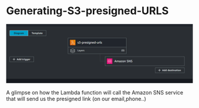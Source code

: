 # Generating-S3-presigned-URLS

![Example Image](image.png)

A glimpse on how the Lambda function will call the Amazon SNS service that will send us the presigned link (on our email,phone..)
